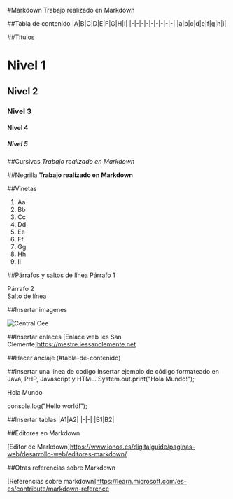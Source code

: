 #Markdown
Trabajo realizado en Markdown

##Tabla de contenido
|A|B|C|D|E|F|G|H|I|
|-|-|-|-|-|-|-|-|-|
|a|b|c|d|e|f|g|h|i|

##Titulos
# Nivel 1
## Nivel 2
### Nivel 3
#### Nivel 4
##### Nivel 5

##Cursivas
*Trabajo realizado en Markdown*

##Negrilla
**Trabajo realizado en Markdown**

##Vinetas
1. Aa
2. Bb
3. Cc
4. Dd
5. Ee
6. Ff
7. Gg
8. Hh
9. Ii

##Párrafos y saltos de línea
Párrafo 1

Párrafo 2  
Salto de línea

##Insertar imagenes

![Central Cee](https://m.media-amazon.com/images/I/71ygELTHJAL._SY355_.jpg)

##Insertar enlaces
[Enlace web Ies San Clemente]<https://mestre.iessanclemente.net>

##Hacer anclaje
(#tabla-de-contenido)

##Insertar una linea de codigo
Insertar ejemplo de código formateado en Java, PHP, Javascript y HTML.
System.out.print("Hola Mundo!");

<p>Hola Mundo</p>

console.log("Hello world!");

##Insertar tablas
|A1|A2|
|-|-|
|B1|B2|

##Editores en Markdown

[Editor de Markdown]<https://www.ionos.es/digitalguide/paginas-web/desarrollo-web/editores-markdown/>

##Otras referencias sobre Markdown

[Referencias sobre markdown]<https://learn.microsoft.com/es-es/contribute/markdown-reference>
